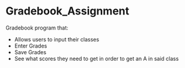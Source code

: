 # Gradebook_Assignment
Gradebook program that: 
- Allows users to input their classes
- Enter Grades 
- Save Grades
 - See what scores they need to get in order to get an A in said class
